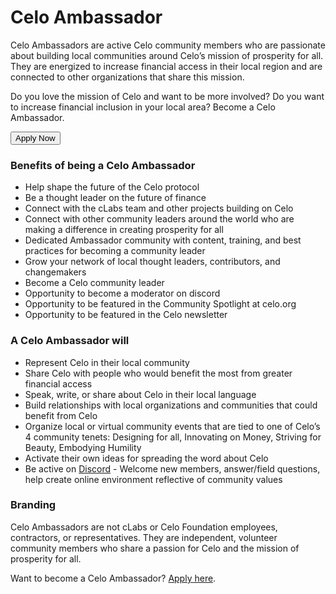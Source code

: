 # Celo Ambassador

Celo Ambassadors are active Celo community members who are passionate about building local communities around Celo’s mission of prosperity for all. They are energized to increase financial access in their local region and are connected to other organizations that share this mission. 

Do you love the mission of Celo and want to be more involved? Do you want to increase financial inclusion in your local area? Become a Celo Ambassador.

<button external href="https://airtable.com/shrfUJWk1eKfFcZKb">Apply Now</button>


### Benefits of being a Celo Ambassador

* Help shape the future of the Celo protocol
* Be a thought leader on the future of finance
* Connect with the cLabs team and other projects building on Celo
* Connect with other community leaders around the world who are making a difference in creating prosperity for all
* Dedicated Ambassador community with content, training, and best practices for becoming a community leader
* Grow your network of local thought leaders, contributors, and changemakers 
* Become a Celo community leader
* Opportunity to become a moderator on discord 
* Opportunity to be featured in the Community Spotlight at celo.org
* Opportunity to be featured in the Celo newsletter



### A Celo Ambassador will

* Represent Celo in their local community
* Share Celo with people who would benefit the most from greater financial access
* Speak, write, or share about Celo in their local language
* Build relationships with local organizations and communities that could benefit from Celo
* Organize local or virtual community events that are tied to one of Celo’s 4 community tenets: Designing for all, Innovating on Money, Striving for Beauty, Embodying Humility
* Activate their own ideas for spreading the word about Celo
* Be active on [Discord](https://chat.celo.org) - Welcome new members, answer/field questions, help create online environment reflective of community values


### Branding
Celo Ambassadors are not cLabs or Celo Foundation employees, contractors, or representatives. They are independent, volunteer community members who share a passion for Celo and the mission of prosperity for all.

Want to become a Celo Ambassador? [Apply here](https://airtable.com/shrfUJWk1eKfFcZKb). 
